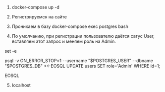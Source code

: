 1. docker-compose up -d

2. Регистрируемся на сайте

3. Проникаем в базу docker-compose exec postgres bash 

4. По умолчанию, при регистрации пользователю даётся сатус User, вставляем этот запрос и меняем роль на Admin.

set -e

psql -v ON_ERROR_STOP=1 --username "$POSTGRES_USER" --dbname "$POSTGRES_DB" <<-EOSQL
    UPDATE users SET role='Admin' WHERE id=1;

EOSQL

5. localhost

